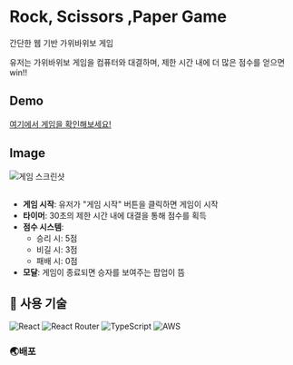 # Rock, Scissors ,Paper Game

간단한 웹 기반 가위바위보 게임

유저는 가위바위보 게임을 컴퓨터와 대결하며, 제한 시간 내에 더 많은 점수를 얻으면 win!! 

## Demo
[여기에서 게임을 확인해보세요!](https://main.dezfdrpsyguf0.amplifyapp.com/)

## Image
![게임 스크린샷](#)

## 
- **게임 시작**: 유저가 "게임 시작" 버튼을 클릭하면 게임이 시작
- **타이머**: 30초의 제한 시간 내에 대결을 통해 점수를 획득
- **점수 시스템**:
  - 승리 시: 5점
  - 비길 시: 3점
  - 패배 시: 0점
- **모달**: 게임이 종료되면 승자를 보여주는 팝업이 뜸

## 🎨 사용 기술
![React](https://img.shields.io/badge/react-%2320232a.svg?style=for-the-badge&logo=react&logoColor=%2361DAFB)
![React Router](https://img.shields.io/badge/React_Router-CA4245?style=for-the-badge&logo=react-router&logoColor=white)
![TypeScript](https://img.shields.io/badge/typescript-%23007ACC.svg?style=for-the-badge&logo=typescript&logoColor=white)
![AWS](https://img.shields.io/badge/AWS-%23FF9900.svg?style=for-the-badge&logo=amazon-aws&logoColor=white)

### 🌏배포

  
